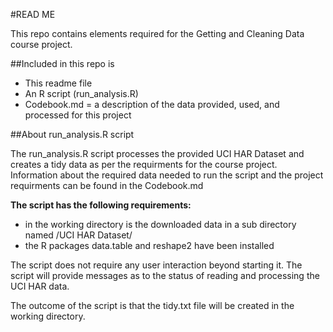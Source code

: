#READ ME

This repo contains elements required for the Getting and Cleaning Data course project. 

##Included in this repo is

- This readme file
- An R script (run_analysis.R)
- Codebook.md = a description of the data provided, used, and processed for this project

##About run_analysis.R script

The run_analysis.R script processes the provided UCI HAR Dataset and creates a tidy data as per the requirments for the course project. Information about the required data needed to run the script and the project requirments can be found in the Codebook.md

**The script has the following requirements:**

- in the working directory is the downloaded data in a sub directory named /UCI HAR Dataset/
- the R packages data.table and reshape2 have been installed

The script does not require any user interaction beyond starting it. The script will provide messages as to the status of reading and processing the UCI HAR data.  

The outcome of the script is that the tidy.txt file will be created in the working directory.


